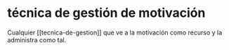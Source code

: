 # técnica de gestión de motivación
Cualquier [[tecnica-de-gestion]] que ve a la motivación como recurso y la administra como tal.